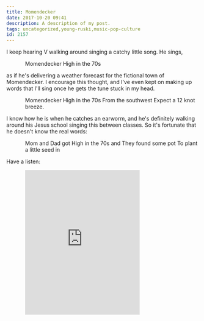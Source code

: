 ```yaml
---
title: Momendecker
date: 2017-10-20 09:41
description: A description of my post.
tags: uncategorized,young-ruski,music-pop-culture
id: 2157
---
```

I keep hearing V walking around singing a catchy little song. He sings,

<div style="padding-left:3.5em;">Momendecker
High in the 70s</div>

as if he's delivering a weather forecast for the fictional town of Momendecker.  I encourage this thought, and I've even kept on making up words that I'll sing once he gets the tune stuck in my head.

<div style="padding-left:3.5em;">Momendecker
High in the 70s
From the southwest
Expect a 12 knot breeze.</div>

 I know how he is when he catches an earworm, and he's definitely walking around his Jesus school singing this between classes.  So it's fortunate that he doesn't know the real words:
 
<div style="padding-left:3.5em;">Mom and Dad got
High in the 70s and
They found some pot
To plant a little seed in</div>

Have a listen:


<div <div style="padding-left:3.5em;"><iframe src="http://open.spotify.com/embed/track/2NQkBtBZT8EyJxMg8jOrq6" width="300" height="380" frameborder="0" allowtransparency="true"></iframe></div>
